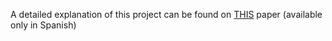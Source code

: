 A detailed explanation of this project can be found on [THIS](http://sedici.unlp.edu.ar/bitstream/handle/10915/58196/Documento_completo.pdf-PDFA.pdf?sequence=1&isAllowed=y) paper (available only in Spanish)
